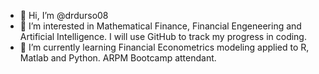 - 👋 Hi, I’m @drdurso08
- 👀 I’m interested in Mathematical Finance, Financial Engeneering and Artificial Intelligence. I will use GitHub to track my progress in coding.
- 🌱 I’m currently learning Financial Econometrics modeling applied to R, Matlab and Python. ARPM Bootcamp attendant.

<!---
drdurso08/drdurso08 is a ✨ special ✨ repository because its `README.md` (this file) appears on your GitHub profile.
You can click the Preview link to take a look at your changes.
--->
